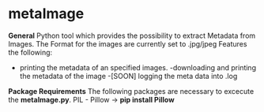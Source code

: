 # metaImage
**General**
Python tool which provides the possibility to extract Metadata from Images.
The Format for the images are currently set to .jpg/jpeg
Features the following:
  - printing the metadata of an specified images.
  -downloading and printing the metadata of the image
  -[SOON] logging the meta data into .log

**Package Requirements**
The following packages are necessary to excecute the **metaImage.py**.
  PIL - Pillow -> **pip install Pillow**
  
